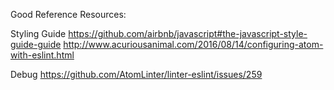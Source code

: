 Good Reference Resources:

Styling Guide
https://github.com/airbnb/javascript#the-javascript-style-guide-guide
http://www.acuriousanimal.com/2016/08/14/configuring-atom-with-eslint.html

Debug
https://github.com/AtomLinter/linter-eslint/issues/259

